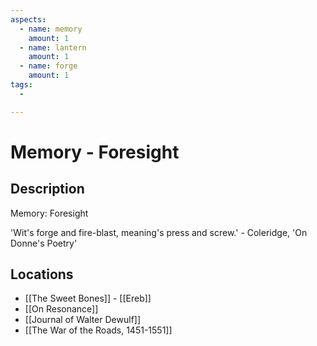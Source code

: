 ```yaml
---
aspects:
  - name: memory
    amount: 1
  - name: lantern
    amount: 1
  - name: forge
    amount: 1
tags:
  - 

---
```


# Memory - Foresight

## Description
Memory: Foresight

'Wit's forge and fire-blast, meaning's press and screw.' - Coleridge, 'On Donne's Poetry'
## Locations
- [[The Sweet Bones]] - [[Ereb]]
- [[On Resonance]]
- [[Journal of Walter Dewulf]]
- [[The War of the Roads, 1451-1551]]
